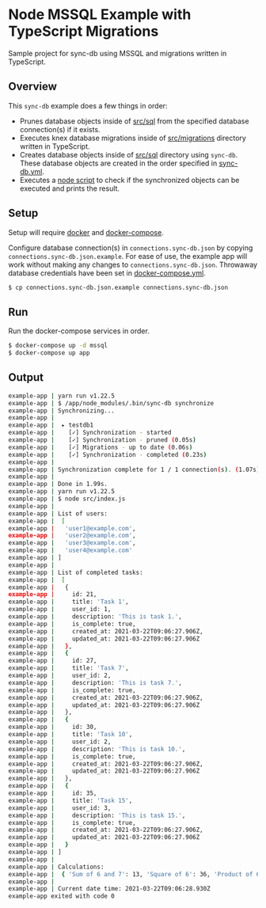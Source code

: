 # Node MSSQL Example with TypeScript Migrations

Sample project for sync-db using MSSQL and migrations written in TypeScript.

## Overview

This `sync-db` example does a few things in order:

- Prunes database objects inside of [src/sql](src/sql) from the specified database connection(s) if it exists.
- Executes knex database migrations inside of [src/migrations](src/migrations) directory written in TypeScript.
- Creates database objects inside of [src/sql](src/sql) directory using `sync-db`. These database objects are created in the order specified in [sync-db.yml](sync-db.yml).
- Executes a [node script](src/index.js) to check if the synchronized objects can be executed and prints the result.

## Setup

Setup will require [docker](https://docs.docker.com/engine/) and [docker-compose](https://docs.docker.com/compose/gettingstarted/).

Configure database connection(s) in `connections.sync-db.json` by copying `connections.sync-db.json.example`. For ease of use, the example app will work without making any changes to `connections.sync-db.json`. Throwaway database credentials have been set in [docker-compose.yml](docker-compose.yml).

```bash
$ cp connections.sync-db.json.example connections.sync-db.json
```

## Run

Run the docker-compose services in order.

```bash
$ docker-compose up -d mssql
$ docker-compose up app
```

## Output

```bash
example-app | yarn run v1.22.5
example-app | $ /app/node_modules/.bin/sync-db synchronize
example-app | Synchronizing...
example-app |
example-app |  ▸ testdb1
example-app |    [✓] Synchronization - started
example-app |    [✓] Synchronization - pruned (0.05s)
example-app |    [✓] Migrations - up to date (0.06s)
example-app |    [✓] Synchronization - completed (0.23s)
example-app |
example-app | Synchronization complete for 1 / 1 connection(s). (1.07s)
example-app |
example-app | Done in 1.99s.
example-app | yarn run v1.22.5
example-app | $ node src/index.js
example-app |
example-app | List of users:
example-app |  [
example-app |   'user1@example.com',
example-app |   'user2@example.com',
example-app |   'user3@example.com',
example-app |   'user4@example.com'
example-app | ]
example-app |
example-app | List of completed tasks:
example-app |  [
example-app |   {
example-app |     id: 21,
example-app |     title: 'Task 1',
example-app |     user_id: 1,
example-app |     description: 'This is task 1.',
example-app |     is_complete: true,
example-app |     created_at: 2021-03-22T09:06:27.906Z,
example-app |     updated_at: 2021-03-22T09:06:27.906Z
example-app |   },
example-app |   {
example-app |     id: 27,
example-app |     title: 'Task 7',
example-app |     user_id: 2,
example-app |     description: 'This is task 7.',
example-app |     is_complete: true,
example-app |     created_at: 2021-03-22T09:06:27.906Z,
example-app |     updated_at: 2021-03-22T09:06:27.906Z
example-app |   },
example-app |   {
example-app |     id: 30,
example-app |     title: 'Task 10',
example-app |     user_id: 2,
example-app |     description: 'This is task 10.',
example-app |     is_complete: true,
example-app |     created_at: 2021-03-22T09:06:27.906Z,
example-app |     updated_at: 2021-03-22T09:06:27.906Z
example-app |   },
example-app |   {
example-app |     id: 35,
example-app |     title: 'Task 15',
example-app |     user_id: 3,
example-app |     description: 'This is task 15.',
example-app |     is_complete: true,
example-app |     created_at: 2021-03-22T09:06:27.906Z,
example-app |     updated_at: 2021-03-22T09:06:27.906Z
example-app |   }
example-app | ]
example-app |
example-app | Calculations:
example-app |  { 'Sum of 6 and 7': 13, 'Square of 6': 36, 'Product of 6 and 7': 42 }
example-app |
example-app | Current date time: 2021-03-22T09:06:28.930Z
example-app exited with code 0
```

